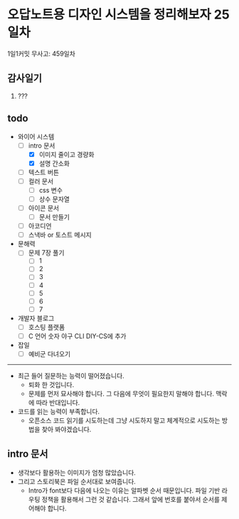 # 오답노트용 디자인 시스템을 정리해보자 25일차

1일1커밋 무사고: 459일차

## 감사일기

1. ???

## todo

- 와이어 시스템
  - [ ] intro 문서
    - [x] 이미지 줄이고 경량화
    - [x] 설명 간소화
  - [ ] 텍스트 버튼
  - [ ] 컬러 문서
    - [ ] css 변수
    - [ ] 상수 문자열
  - [ ] 아이콘 문서
    - [ ] 문서 만들기
  - [ ] 아코디언
  - [ ] 스낵바 or 토스트 메시지
- 문해력
  - [ ] 문제 7장 풀기
    - [ ] 1
    - [ ] 2
    - [ ] 3
    - [ ] 4
    - [ ] 5
    - [ ] 6
    - [ ] 7
- 개발자 블로그
  - [ ] 호스팅 플랫폼
  - [ ] C 언어 숫자 야구 CLI DIY-CS에 추가
- 잡일
  - [ ] 예비군 다녀오기

---

- 최근 들어 질문하는 능력이 떨어졌습니다.
  - 퇴화 한 것입니다.
  - 문제를 먼저 묘사해야 합니다. 그 다음에 무엇이 필요한지 말해야 합니다. 맥락에 따라 반대입니다.
- 코드를 읽는 능력이 부족합니다.
  - 오픈소스 코드 읽기를 시도하는데 그냥 시도하지 말고 체계적으로 시도하는 방법을 찾아 봐야겠습니다.

## intro 문서

- 생각보다 활용하는 이미지가 엄청 많았습니다.
- 그리고 스토리북은 파일 순서대로 보여줍니다.
  - Intro가 font보다 다음에 나오는 이유는 알파벳 순서 때문입니다. 파일 기반 라우팅 정책을 활용해서 그런 것 같습니다. 그래서 앞에 번호를 붙야서 순서를 제어해야 합니다.

